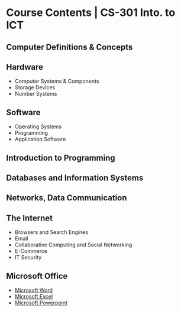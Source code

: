 # Course Contents | CS-301 Into. to ICT

## Computer Definitions & Concepts

## Hardware

- Computer Systems & Components
- Storage Devices
- Number Systems

## Software

- Operating Systems
- Programming
- Application Software

## Introduction to Programming

## Databases and Information Systems

## Networks, Data Communication

## The Internet

- Browsers and Search Engines
- Email
- Collaborative Computing and Social Networking
- E-Commerce
- IT Security
   
## Microsoft Office

- [Microsoft Word](#microsoft-office)
- [Microsoft Excel](#microsoft-office)
- [Microsoft Powerpoint](#microsoft-office)
